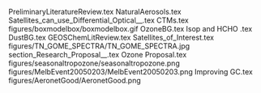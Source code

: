 PreliminaryLiteratureReview.tex
NaturalAerosols.tex
Satellites_can_use_Differential_Optical__.tex
CTMs.tex
figures/boxmodelbox/boxmodelbox.gif
OzoneBG.tex
Isop and HCHO .tex
DustBG.tex
GEOSChemLitReview.tex
Satellites_of_Interest.tex
figures/TN_GOME_SPECTRA/TN_GOME_SPECTRA.jpg
section_Research_Proposal__.tex
Ozone Proposal.tex
figures/seasonaltropozone/seasonaltropozone.png
figures/MelbEvent20050203/MelbEvent20050203.png
Improving GC.tex
figures/AeronetGood/AeronetGood.png
